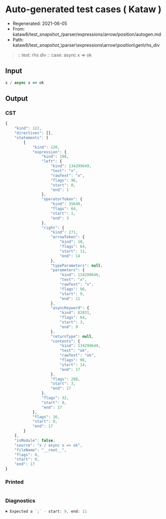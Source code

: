 # Auto-generated test cases ( Kataw )
- Regenerated: 2021-06-05
- From: kataw8/test\__snapshot__/parser/expressions/arrow/position/autogen.md
- Path: kataw8/test\__snapshot__\parser\expressions\arrow\position\gen\rhs_div
> :: test: rhs div
> :: case: async x => ok
## Input

`````js
x / async x => ok
`````
## Output

### CST

```javascript
{
    "kind": 122,
    "directives": [],
    "statements": [
        {
            "kind": 120,
            "expression": {
                "kind": 198,
                "left": {
                    "kind": 134299649,
                    "text": "x",
                    "rawText": "x",
                    "flags": 96,
                    "start": 0,
                    "end": 1
                },
                "operatorToken": {
                    "kind": 35640,
                    "flags": 64,
                    "start": 1,
                    "end": 3
                },
                "right": {
                    "kind": 271,
                    "arrowToken": {
                        "kind": 10,
                        "flags": 64,
                        "start": 11,
                        "end": 14
                    },
                    "typeParameters": null,
                    "parameters": {
                        "kind": 134299649,
                        "text": "x",
                        "rawText": "x",
                        "flags": 96,
                        "start": 9,
                        "end": 11
                    },
                    "asyncKeyword": {
                        "kind": 82031,
                        "flags": 64,
                        "start": 3,
                        "end": 9
                    },
                    "returnType": null,
                    "contents": {
                        "kind": 134299649,
                        "text": "ok",
                        "rawText": "ok",
                        "flags": 96,
                        "start": 14,
                        "end": 17
                    },
                    "flags": 288,
                    "start": 3,
                    "end": 17
                },
                "flags": 32,
                "start": 0,
                "end": 17
            },
            "flags": 16,
            "start": 0,
            "end": 17
        }
    ],
    "isModule": false,
    "source": "x / async x => ok",
    "fileName": "__root__",
    "flags": 0,
    "start": 0,
    "end": 17
}
```

### Printed

```javascript

```

### Diagnostics

```javascript
✖ Expected a `;` - start: 9, end: 11

```

